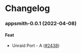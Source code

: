 # Changelog<br>


<a name="appsmith-0.0.1"></a>
### appsmith-0.0.1 (2022-04-08)

#### Feat

* Unraid Port - A ([#2438](https://github.com/truecharts/apps/issues/2438))

